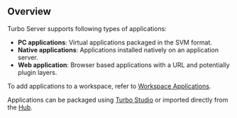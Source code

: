 ## Overview

Turbo Server supports following types of applications:

- **PC applications**: Virtual applications packaged in the SVM format.
- **Native applications**: Applications installed natively on an application server.
- **Web application**: Browser based applications with a URL and potentially plugin layers.

To add applications to a workspace, refer to [Workspace Applications](https://hub.turbo.net/docs/server/administration/workspaces#workspace-applications).

Applications can be packaged using [Turbo Studio](https://hub.turbo.net/docs/studio/overview/overview.html) or imported directly from the [Hub](https://hub.turbo.net/docs/server/administration/hub#importing-repositories).
